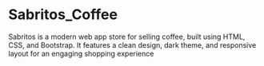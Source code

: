 # Sabritos_Coffee
Sabritos is a modern web app store for selling coffee, built using HTML, CSS, and Bootstrap. It features a clean design, dark theme, and responsive layout for an engaging shopping experience
